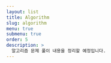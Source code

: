 ```yaml
---
layout: list
title: Algorithm
slug: algorithm
menu: true
submenu: true
order: 5
description: >
  알고리즘 문제 풀이 내용을 정리할 예정입니다.
---
```

